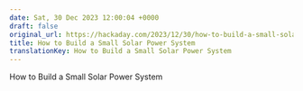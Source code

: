```yaml
---
date: Sat, 30 Dec 2023 12:00:04 +0000
draft: false
original_url: https://hackaday.com/2023/12/30/how-to-build-a-small-solar-power-system/
title: How to Build a Small Solar Power System
translationKey: How to Build a Small Solar Power System
---
```


How to Build a Small Solar Power System